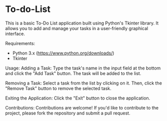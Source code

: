 # To-do-List
This is a basic To-Do List application built using Python's Tkinter library. It allows you to add and manage your tasks in a user-friendly graphical interface.

Requirements:

- Python 3.x (https://www.python.org/downloads/)
- Tkinter

Usage:
Adding a Task: Type the task's name in the input field at the bottom and click the "Add Task" button. The task will be added to the list.

Removing a Task: Select a task from the list by clicking on it. Then, click the "Remove Task" button to remove the selected task.

Exiting the Application: Click the "Exit" button to close the application.

Contributions:
Contributions are welcome! If you'd like to contribute to the project, please fork the repository and submit a pull request.
